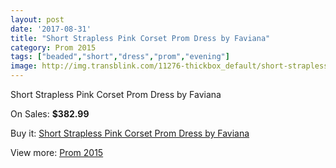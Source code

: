 ```yaml
---
layout: post
date: '2017-08-31'
title: "Short Strapless Pink Corset Prom Dress by Faviana"
category: Prom 2015
tags: ["beaded","short","dress","prom","evening"]
image: http://img.transblink.com/11276-thickbox_default/short-strapless-pink-corset-prom-dress-by-faviana.jpg
---
```

Short Strapless Pink Corset Prom Dress by Faviana

On Sales: **$382.99**
<a href="https://www.transblink.com/en/prom-2015/3668-short-strapless-pink-corset-prom-dress-by-faviana.html"><amp-img layout="responsive" width="600" height="600" src="//img.transblink.com/11276-thickbox_default/short-strapless-pink-corset-prom-dress-by-faviana.jpg" alt="Short Strapless Pink Corset Prom Dress by Faviana 0" /></a>
<a href="https://www.transblink.com/en/prom-2015/3668-short-strapless-pink-corset-prom-dress-by-faviana.html"><amp-img layout="responsive" width="600" height="600" src="//img.transblink.com/11278-thickbox_default/short-strapless-pink-corset-prom-dress-by-faviana.jpg" alt="Short Strapless Pink Corset Prom Dress by Faviana 1" /></a>
<a href="https://www.transblink.com/en/prom-2015/3668-short-strapless-pink-corset-prom-dress-by-faviana.html"><amp-img layout="responsive" width="600" height="600" src="//img.transblink.com/11277-thickbox_default/short-strapless-pink-corset-prom-dress-by-faviana.jpg" alt="Short Strapless Pink Corset Prom Dress by Faviana 2" /></a>

Buy it: [Short Strapless Pink Corset Prom Dress by Faviana](https://www.transblink.com/en/prom-2015/3668-short-strapless-pink-corset-prom-dress-by-faviana.html "Short Strapless Pink Corset Prom Dress by Faviana")

View more: [Prom 2015](https://www.transblink.com/en/10-prom-2015 "Prom 2015")